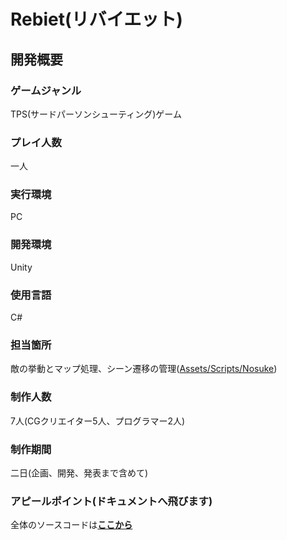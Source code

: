 # Rebiet(リバイエット)

## 開発概要
### ゲームジャンル
TPS(サードパーソンシューティング)ゲーム
### プレイ人数
一人
### 実行環境
PC
### 開発環境 
Unity
### 使用言語
C#
### 担当箇所 
敵の挙動とマップ処理、シーン遷移の管理([Assets/Scripts/Nosuke](/Assets/Scripts/Nosuke))
### 制作人数
7人(CGクリエイター5人、プログラマー2人)
### 制作期間 
二日(企画、開発、発表まで含めて)
### アピールポイント(ドキュメントへ飛びます)



全体のソースコードは[**ここから**](/Assets/Scripts)
